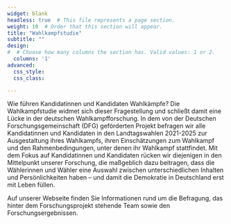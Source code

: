 ```yaml
---
widget: blank
headless: true  # This file represents a page section.
weight: 10  # Order that this section will appear.
title: "Wahlkampfstudie"
subtitle: ""
design:
#  # Choose how many columns the section has. Valid values: 1 or 2.
  columns: '1'
advanced:
  css_style:
  css_class:

---
```


Wie führen Kandidatinnen und Kandidaten Wahlkämpfe? Die Wahlkampfstudie widmet sich dieser Fragestellung und schließt damit eine Lücke in der deutschen Wahlkampfforschung. In dem von der Deutschen Forschungsgemeinschaft (DFG) geförderten Projekt befragen wir alle Kandidatinnen und Kandidaten in den Landtagswahlen 2021-2025 zur Ausgestaltung ihres Wahlkampfs, ihren Einschätzungen zum Wahlkampf und den Rahmenbedingungen, unter denen ihr Wahlkampf stattfindet. Mit dem Fokus auf Kandidatinnen und Kandidaten rücken wir diejenigen in den Mittelpunkt unserer Forschung, die maßgeblich dazu beitragen, dass die Wählerinnen und Wähler eine Auswahl zwischen unterschiedlichen Inhalten und Persönlichkeiten haben – und damit die Demokratie in Deutschland erst mit Leben füllen.

Auf unserer Webseite finden Sie Informationen rund um die Befragung, das hinter dem Forschungsprojekt stehende Team sowie den Forschungsergebnissen.
